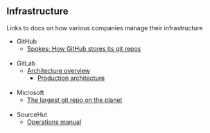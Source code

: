 ## Infrastructure

Links to docs on how various companies manage their infrastructure

- GitHub
  - [Spokes: How GitHub stores its git repos](https://github.blog/2016-09-07-building-resilience-in-spokes/)
<br><br>
- GitLab
  - [Architecture overview](https://docs.gitlab.com/ee/development/architecture.html)
    - [Production architecture](https://about.gitlab.com/handbook/engineering/infrastructure/production/architecture/)
<br><br>
- Microsoft
  - [The largest git repo on the planet](https://devblogs.microsoft.com/bharry/the-largest-git-repo-on-the-planet/)
<br><br>
- SourceHut
  - [Operations manual](https://man.sr.ht/ops/)
